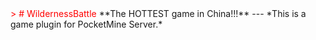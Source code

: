 <font color=red>
> # WildernessBattle
</font>
**The HOTTEST game in China!!!**
---
*This is a game plugin for PocketMine Server.*